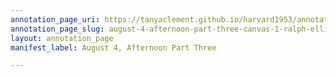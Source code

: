 ```yaml
---
annotation_page_uri: https://tanyaclement.github.io/harvard1953/annotations/august-4-afternoon-part-three-canvas-1-ralph-ellison.json
annotation_page_slug: august-4-afternoon-part-three-canvas-1-ralph-ellison
layout: annotation_page
manifest_label: August 4, Afternoon Part Three

---
```

